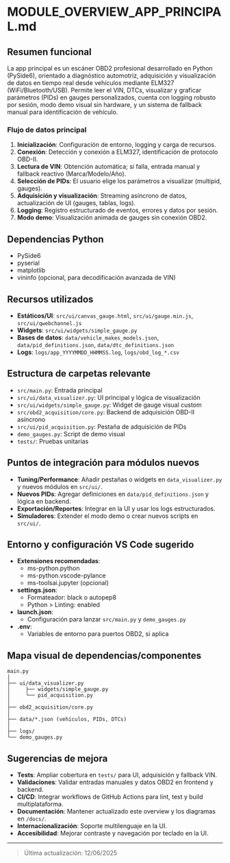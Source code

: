 # MODULE_OVERVIEW_APP_PRINCIPAL.md

## Resumen funcional

La app principal es un escáner OBD2 profesional desarrollado en Python (PySide6), orientado a diagnóstico automotriz, adquisición y visualización de datos en tiempo real desde vehículos mediante ELM327 (WiFi/Bluetooth/USB). Permite leer el VIN, DTCs, visualizar y graficar parámetros (PIDs) en gauges personalizados, cuenta con logging robusto por sesión, modo demo visual sin hardware, y un sistema de fallback manual para identificación de vehículo.

### Flujo de datos principal
1. **Inicialización**: Configuración de entorno, logging y carga de recursos.
2. **Conexión**: Detección y conexión a ELM327, identificación de protocolo OBD-II.
3. **Lectura de VIN**: Obtención automática; si falla, entrada manual y fallback reactivo (Marca/Modelo/Año).
4. **Selección de PIDs**: El usuario elige los parámetros a visualizar (multipid, gauges).
5. **Adquisición y visualización**: Streaming asíncrono de datos, actualización de UI (gauges, tablas, logs).
6. **Logging**: Registro estructurado de eventos, errores y datos por sesión.
7. **Modo demo**: Visualización animada de gauges sin conexión OBD2.

## Dependencias Python
- PySide6
- pyserial
- matplotlib
- vininfo (opcional, para decodificación avanzada de VIN)

## Recursos utilizados
- **Estáticos/UI**: `src/ui/canvas_gauge.html`, `src/ui/gauge.min.js`, `src/ui/qwebchannel.js`
- **Widgets**: `src/ui/widgets/simple_gauge.py`
- **Bases de datos**: `data/vehicle_makes_models.json`, `data/pid_definitions.json`, `data/dtc_definitions.json`
- **Logs**: `logs/app_YYYYMMDD_HHMMSS.log`, `logs/obd_log_*.csv`

## Estructura de carpetas relevante
- `src/main.py`: Entrada principal
- `src/ui/data_visualizer.py`: UI principal y lógica de visualización
- `src/ui/widgets/simple_gauge.py`: Widget de gauge visual custom
- `src/obd2_acquisition/core.py`: Backend de adquisición OBD-II asíncrono
- `src/ui/pid_acquisition.py`: Pestaña de adquisición de PIDs
- `demo_gauges.py`: Script de demo visual
- `tests/`: Pruebas unitarias

## Puntos de integración para módulos nuevos
- **Tuning/Performance**: Añadir pestañas o widgets en `data_visualizer.py` y nuevos módulos en `src/ui/`.
- **Nuevos PIDs**: Agregar definiciones en `data/pid_definitions.json` y lógica en backend.
- **Exportación/Reportes**: Integrar en la UI y usar los logs estructurados.
- **Simuladores**: Extender el modo demo o crear nuevos scripts en `src/ui/`.

## Entorno y configuración VS Code sugerido
- **Extensiones recomendadas**:
  - ms-python.python
  - ms-python.vscode-pylance
  - ms-toolsai.jupyter (opcional)
- **settings.json**:
  - Formateador: black o autopep8
  - Python > Linting: enabled
- **launch.json**:
  - Configuración para lanzar `src/main.py` y `demo_gauges.py`
- **.env**:
  - Variables de entorno para puertos OBD2, si aplica

## Mapa visual de dependencias/componentes

```
main.py
│
├── ui/data_visualizer.py
│     ├── widgets/simple_gauge.py
│     └── pid_acquisition.py
│
├── obd2_acquisition/core.py
│
├── data/*.json (vehículos, PIDs, DTCs)
│
├── logs/
└── demo_gauges.py
```

## Sugerencias de mejora
- **Tests**: Ampliar cobertura en `tests/` para UI, adquisición y fallback VIN.
- **Validaciones**: Validar entradas manuales y datos OBD2 en frontend y backend.
- **CI/CD**: Integrar workflows de GitHub Actions para lint, test y build multiplataforma.
- **Documentación**: Mantener actualizado este overview y los diagramas en `/docs/`.
- **Internacionalización**: Soporte multilenguaje en la UI.
- **Accesibilidad**: Mejorar contraste y navegación por teclado en la UI.

---

> Última actualización: 12/06/2025
